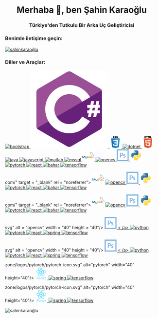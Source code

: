 <h1 align="center">Merhaba 👋, ben Şahin Karaoğlu</h1>
<h3 align="center">Türkiye'den Tutkulu Bir Arka Uç Geliştiricisi</h3>

<h3 align="left">Benimle iletişime geçin: </h3>
<p align = "left">
<a href = "https://linkedin.com/in/sahinkaraoglu" target = "blank"><img align = "center" src = "https://raw" .githubusercontent.com/rahuldkjain/github-profile-readme-generator/master/src/images/icons/Social/linked-in-alt.svg" alt = "sahinkaraoğlu" height = "30" genişlik = "40" /> </a>
</p>

<h3 align="left">Diller ve Araçlar:</h3>
<p align = "left"> <a href = "https://getbootstrap.com" target = "_blank" rel = "noreferrer"> <img src = "https://raw.githubusercontent.com/devicons/devicon /master/icons/bootstrap/bootstrap-plain-wordmark.svg" alt = "bootstrap" width = "40" height = "40"/> </a> <a href = "https://www.w3schools.com /cs/" target = "_blank" rel = "noreferrer"> <img src = "https://raw.githubusercontent.com/devicons/devicon/master/icons/csharp/csharp-original.svg" alt = "csharp " genişlik = "40" yükseklik = "40"/> </a> <a href = "https://www.w3schools.com/css/" target = "_blank" rel = "noreferrer"> <img src= "https://raw.githubusercontent.com/devicons/devicon/master/icons/css3/css3-original-wordmark.svg" alt = "css3" width = "40" height = "40"/> </a> <a href = "https://dotnet.microsoft.com/" target = "_blank" rel = "noreferrer"> <img src = "https://raw.githubusercontent.com/devicons/devicon/master/icons/ dot-net/dot-net-original-wordmark.svg" alt = "dotnet" width = "40" height = "40"/> </a> <a href = "https://www.w3.org/ html/" target = "_blank" rel = "noreferrer"> <img src = "https://raw.githubusercontent.com/devicons/devicon/master/icons/html5/html5-original-wordmark.svg" alt = " html5" width = "40" height = "40"/> </a> <a href = "https://www.java.com" target = "_blank" rel = "noreferrer"> <img src = "https ://raw.githubusercontent.com/devicons/devicon/master/icons/java/java-original.svg" alt = "java" width = "40" height = "40"/> </a> <a href= "https://developer.mozilla.org/en-US/docs/Web/JavaScript" target = "_blank" rel = "noreferrer"> <img src = "https://raw.githubusercontent.com/devicons/devicon /master/icons/javascript/javascript-original.svg" alt = "javascript" width = "40" height = "40"/> </a> <a href = "https://www.mathworks.com/" target = "_blank" rel = "noreferrer"> <img src = "https://upload.wikimedia.org/wikipedia/commons/2/21/Matlab_Logo.png" alt = "matlab" width = "40" yükseklik = "40"/> </a> <a href = "https://www.microsoft.com/en-us/sql-server" target = "_blank" rel = "noreferrer"> <img src = "https: //www.svgrepo.com/show/303229/microsoft-sql-server-logo.svg" alt = "mssql" width = "40" height = "40"/> </a> <a href = "https://www.mysql. com/" target = "_blank" rel = "noreferrer"> <img src = "https://raw.githubusercontent.com/devicons/devicon/master/icons/mysql/mysql-original-wordmark.svg" alt = " mysql" width = "40" height = "40"/> </a> <a href = "https://opencv.org/" target = "_blank" rel = "noreferrer"> <img src = "https: //www.vectorlogo.zone/logos/opencv/opencv-icon.svg" alt = "opencv" width = "40" height = "40"/> </a> <a href = "https://www. photoshop.com/en" target = "_blank" rel = "noreferrer"> <img src = "https://raw.githubusercontent.com/devicons/devicon/master/icons/photoshop/photoshop-line.svg" alt= "photoshop" width = "40" height = "40"/> </a> <a href = "https://www.python.org" target = "_blank" rel = "noreferrer"> <img src = " https://raw.githubusercontent.com/devicons/devicon/master/icons/python/python-original.svg" alt = "python" width = "40" height = "40"/> </a> <a href ="https://pytorch.org/" target = "_blank" rel = "noreferrer"> <img src = "https://www.vectorlogo.zone/logos/pytorch/pytorch-icon.svg" alt = " pytorch" width = "40" height = "40"/> </a> <a href = "https://reactjs.org/" target = "_blank" rel = "noreferrer"> <img src = "https: //raw.githubusercontent.com/devicons/devicon/master/icons/react/react-original-wordmark.svg" alt = "react" width = "40" height = "40"/> </a> <a href ="https://spring.io/" target = "_blank" rel = "noreferrer"> <img src = "https://www.vectorlogo.zone/logos/springio/springio-icon.svg" alt = " bahar" genişlik = "40" yükseklik = "40"/> </a> <a href = "https://www.tensorflow.org" target = "_blank" rel = "noreferrer"> <img src = "https ://www.vectorlogo.zone/logos/tensorflow/tensorflow-icon.svg" alt = "tensorflow" width = "40" height = "40"/> </a> </p>com/" target = "_blank" rel = "noreferrer"> <img src = "https://raw.githubusercontent.com/devicons/devicon/master/icons/mysql/mysql-original-wordmark.svg" alt = " mysql" width = "40" height = "40"/> </a> <a href = "https://opencv.org/" target = "_blank" rel = "noreferrer"> <img src = "https: //www.vectorlogo.zone/logos/opencv/opencv-icon.svg" alt = "opencv" width = "40" height = "40"/> </a> <a href = "https://www. photoshop.com/en" target = "_blank" rel = "noreferrer"> <img src = "https://raw.githubusercontent.com/devicons/devicon/master/icons/photoshop/photoshop-line.svg" alt= "photoshop" width = "40" height = "40"/> </a> <a href = "https://www.python.org" target = "_blank" rel = "noreferrer"> <img src = " https://raw.githubusercontent.com/devicons/devicon/master/icons/python/python-original.svg" alt = "python" width = "40" height = "40"/> </a> <a href ="https://pytorch.org/" target = "_blank" rel = "noreferrer"> <img src = "https://www.vectorlogo.zone/logos/pytorch/pytorch-icon.svg" alt = " pytorch" width = "40" height = "40"/> </a> <a href = "https://reactjs.org/" target = "_blank" rel = "noreferrer"> <img src = "https: //raw.githubusercontent.com/devicons/devicon/master/icons/react/react-original-wordmark.svg" alt = "react" width = "40" height = "40"/> </a> <a href ="https://spring.io/" target = "_blank" rel = "noreferrer"> <img src = "https://www.vectorlogo.zone/logos/springio/springio-icon.svg" alt = " bahar" genişlik = "40" yükseklik = "40"/> </a> <a href = "https://www.tensorflow.org" target = "_blank" rel = "noreferrer"> <img src = "https ://www.vectorlogo.zone/logos/tensorflow/tensorflow-icon.svg" alt = "tensorflow" width = "40" height = "40"/> </a> </p>com/" target = "_blank" rel = "noreferrer"> <img src = "https://raw.githubusercontent.com/devicons/devicon/master/icons/mysql/mysql-original-wordmark.svg" alt = " mysql" width = "40" height = "40"/> </a> <a href = "https://opencv.org/" target = "_blank" rel = "noreferrer"> <img src = "https: //www.vectorlogo.zone/logos/opencv/opencv-icon.svg" alt = "opencv" width = "40" height = "40"/> </a> <a href = "https://www. photoshop.com/en" target = "_blank" rel = "noreferrer"> <img src = "https://raw.githubusercontent.com/devicons/devicon/master/icons/photoshop/photoshop-line.svg" alt= "photoshop" width = "40" height = "40"/> </a> <a href = "https://www.python.org" target = "_blank" rel = "noreferrer"> <img src = " https://raw.githubusercontent.com/devicons/devicon/master/icons/python/python-original.svg" alt = "python" width = "40" height = "40"/> </a> <a href ="https://pytorch.org/" target = "_blank" rel = "noreferrer"> <img src = "https://www.vectorlogo.zone/logos/pytorch/pytorch-icon.svg" alt = " pytorch" width = "40" height = "40"/> </a> <a href = "https://reactjs.org/" target = "_blank" rel = "noreferrer"> <img src = "https: //raw.githubusercontent.com/devicons/devicon/master/icons/react/react-original-wordmark.svg" alt = "react" width = "40" height = "40"/> </a> <a href ="https://spring.io/" target = "_blank" rel = "noreferrer"> <img src = "https://www.vectorlogo.zone/logos/springio/springio-icon.svg" alt = " bahar" genişlik = "40" yükseklik = "40"/> </a> <a href = "https://www.tensorflow.org" target = "_blank" rel = "noreferrer"> <img src = "https ://www.vectorlogo.zone/logos/tensorflow/tensorflow-icon.svg" alt = "tensorflow" width = "40" height = "40"/> </a> </p>svg" alt = "opencv" width = "40" height = "40"/> </a> <a href = "https://www.photoshop.com/en" target = "_blank" rel = "noreferrer" > <img src = "https://raw.githubusercontent.com/devicons/devicon/master/icons/photoshop/photoshop-line.svg" alt = "photoshop" width = "40" height = "40"/> < /a> <a href = "https://www.python.org" target = "_blank" rel = "noreferrer"> <img src = "https://raw.githubusercontent.com/devicons/devicon/master/ simgeler/python/python-original.svg" alt = "python" width = "40" height = "40"/> </a> <a href = "https://pytorch.org/" target = "_blank" rel = "noreferrer"> <img src = "https://www.vectorlogo.zone/logos/pytorch/pytorch-icon.svg" alt = "pytorch" width = "40" height = "40"/> </ a> <a href = "https://reactjs.org/" target = "_blank" rel = "noreferrer"> <img src = "https://raw.githubusercontent.com/devicons/devicon/master/icons/ react/react-original-wordmark.svg" alt = "react" width = "40" height = "40"/> </a> <a href = "https://spring.io/" target = "_blank" rel = "noreferrer"> <img src = "https://www.vectorlogo.zone/logos/springio/springio-icon.svg" alt = "spring" width = "40" height = "40"/> </ a> <a href = "https://www.tensorflow.org" target = "_blank" rel = "noreferrer"> <img src = "https://www.vectorlogo.zone/logos/tensorflow/tensorflow-icon .svg" alt = "tensorflow" width = "40" height = "40"/> </a> </p>svg" alt = "opencv" width = "40" height = "40"/> </a> <a href = "https://www.photoshop.com/en" target = "_blank" rel = "noreferrer" > <img src = "https://raw.githubusercontent.com/devicons/devicon/master/icons/photoshop/photoshop-line.svg" alt = "photoshop" width = "40" height = "40"/> < /a> <a href = "https://www.python.org" target = "_blank" rel = "noreferrer"> <img src = "https://raw.githubusercontent.com/devicons/devicon/master/ simgeler/python/python-original.svg" alt = "python" width = "40" height = "40"/> </a> <a href = "https://pytorch.org/" target = "_blank" rel = "noreferrer"> <img src = "https://www.vectorlogo.zone/logos/pytorch/pytorch-icon.svg" alt = "pytorch" width = "40" height = "40"/> </ a> <a href = "https://reactjs.org/" target = "_blank" rel = "noreferrer"> <img src = "https://raw.githubusercontent.com/devicons/devicon/master/icons/ react/react-original-wordmark.svg" alt = "react" width = "40" height = "40"/> </a> <a href = "https://spring.io/" target = "_blank" rel = "noreferrer"> <img src = "https://www.vectorlogo.zone/logos/springio/springio-icon.svg" alt = "spring" width = "40" height = "40"/> </ a> <a href = "https://www.tensorflow.org" target = "_blank" rel = "noreferrer"> <img src = "https://www.vectorlogo.zone/logos/tensorflow/tensorflow-icon .svg" alt = "tensorflow" width = "40" height = "40"/> </a> </p>zone/logos/pytorch/pytorch-icon.svg" alt="pytorch" width="40" height="40"/> </a> <a href="https://reactjs.org/" target=" _blank" rel = "noreferrer"> <img src = "https://raw.githubusercontent.com/devicons/devicon/master/icons/react/react-original-wordmark.svg" alt = "react" width = "40 " height = "40"/> </a> <a href = "https://spring.io/" target = "_blank" rel = "noreferrer"> <img src = "https://www.vectorlogo. Zone/logos/springio/springio-icon.svg" alt = "spring" width = "40" height = "40"/> </a> <a href = "https://www.tensorflow.org" target= "_blank" rel = "noreferrer"> <img src = "https://www.vectorlogo.zone/logos/tensorflow/tensorflow-icon.svg" alt = "tensorflow" width = "40" height = "40"/ > </a> </p>zone/logos/pytorch/pytorch-icon.svg" alt="pytorch" width="40" height="40"/> </a> <a href="https://reactjs.org/" target=" _blank" rel = "noreferrer"> <img src = "https://raw.githubusercontent.com/devicons/devicon/master/icons/react/react-original-wordmark.svg" alt = "react" width = "40 " height = "40"/> </a> <a href = "https://spring.io/" target = "_blank" rel = "noreferrer"> <img src = "https://www.vectorlogo. Zone/logos/springio/springio-icon.svg" alt = "spring" width = "40" height = "40"/> </a> <a href = "https://www.tensorflow.org" target= "_blank" rel = "noreferrer"> <img src = "https://www.vectorlogo.zone/logos/tensorflow/tensorflow-icon.svg" alt = "tensorflow" width = "40" height = "40"/ > </a> </p>

<p><img align = "center" src = "https://github-readme-stats.vercel.app/api/top-langs?username=sahinkaraoglu&show_icons=true&locale=en&layout=compact" alt = "sahinkaraoğlu" /> </p>
